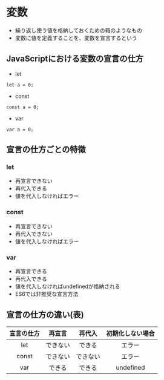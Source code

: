 # 変数
- 繰り返し使う値を格納しておくための箱のようなもの
- 変数に値を定義することを、変数を宣言するという

## JavaScriptにおける変数の宣言の仕方
- let

```
let a = 0;
```

- const
 
```
const a = 0;
```
- var

```
var a = 0;
```

## 宣言の仕方ごとの特徴

### let
- 再宣言できない
- 再代入できる
- 値を代入しなければエラー

### const
- 再宣言できない
- 再代入できない
- 値を代入しなければエラー

### var
- 再宣言できる
- 再代入できる
- 値を代入しなければundefinedが格納される
- ES6では非推奨な宣言方法

## 宣言の仕方の違い(表)

| 宣言の仕方 | 再宣言 | 再代入 | 初期化しない場合 |
|:---:|:---:|:---:|:---:|
| let | できない | できる | エラー |
| const | できない | できない | エラー |
| var | できる | できる | undefined |

